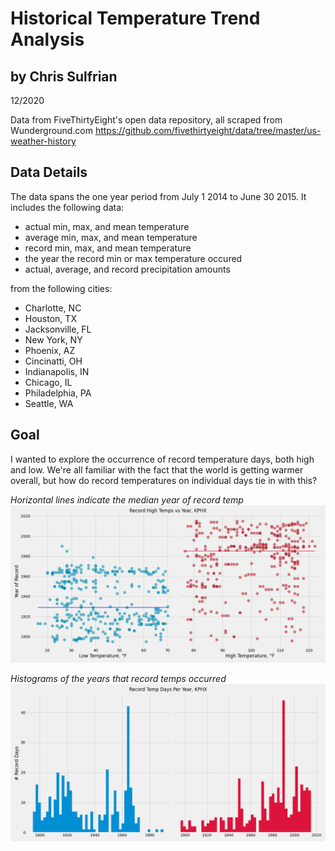 # Historical Temperature Trend Analysis
## by Chris Sulfrian
12/2020

Data from FiveThirtyEight's open data repository, all scraped from Wunderground.com
https://github.com/fivethirtyeight/data/tree/master/us-weather-history


## Data Details

The data spans the one year period from July 1 2014 to June 30 2015. It includes the following data:
- actual min, max, and mean temperature
- average min, max, and mean temperature
- record min, max, and mean temperature
- the year the record min or max temperature occured
- actual, average, and record precipitation amounts

from the following cities:
- Charlotte, NC
- Houston, TX
- Jacksonville, FL
- New York, NY
- Phoenix, AZ
- Cincinatti, OH
- Indianapolis, IN
- Chicago, IL
- Philadelphia, PA
- Seattle, WA

## Goal

I wanted to explore the occurrence of record temperature days, both high and low. We're all familiar with the fact that the world is getting warmer overall, but how do record temperatures on individual days tie in with this?

*Horizontal lines indicate the median year of record temp*
<img src="images/high_temps_vs_year_KPHX.png">

*Histograms of the years that record temps occurred*
<img src="images/record_temps_years_KPHX.png">

